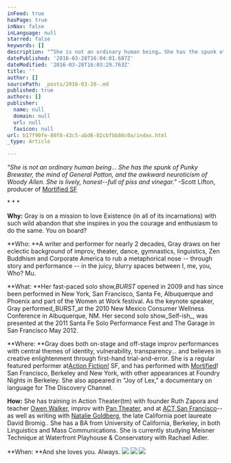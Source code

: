```yaml
---
inFeed: true
hasPage: true
inNav: false
inLanguage: null
starred: false
keywords: []
description: "“She is not an ordinary human being… She has the spunk of Punky Brewster, the mind of General Patton, and the awkward neuroticism of Woody Allen. She is lively, honest–full of piss and vinegar.”\_-Scott Lifton, producer of\_Mortified SF"
datePublished: '2016-03-28T16:04:01.687Z'
dateModified: '2016-03-28T16:03:29.763Z'
title: ''
author: []
sourcePath: _posts/2016-03-28-.md
published: true
authors: []
publisher:
  name: null
  domain: null
  url: null
  favicon: null
url: b17f90fe-80f8-43c5-abd6-02cbfbb86c0a/index.html
_type: Article

---
```

_"She is not an ordinary human being... She has the spunk of Punky Brewster, the mind of General Patton, and the awkward neuroticism of Woody Allen. She is lively, honest--full of piss and vinegar."_ -Scott Lifton, producer of [Mortified SF][0]

\* \* \*

**Why:** Gray is on a mission to love Existence (in all of its incarnations) with such wild abandon that she inspires in you the courage and enthusiasm to do the same. You on board?

**Who: **A writer and performer for nearly 2 decades, Gray draws on her eclectic background of improv, theater, dance, gymnastics, linguistics, Zen Buddhism and Corporate America to rub a metaphorical nose -- through story and performance --  in the juicy, blurry spaces between I, me, you, Who? Mu.

**What: **Her fast-paced solo show,_BURST_ opened in 2009 and has since been performed in New York, San Francisco, Santa Fe, Albuquerque and Phoenix and part of the Women at Work festival. As the keynote speaker, Gray performed_BURST_at the 2010 New Mexico Consumer Wellness Conference in Albuquerque, NM. Her second solo show_Self-ish_, was presented at the 2011 Santa Fe Solo Performance Fest and The Garage in San Francisco May  2012\.

**Where: **Gray does both on-stage and off-stage improv performances with central themes of identity, vulnerability, transparency... and believes in creative enlightenment through first-hand trial-and-error. She is a regular featured performer at[Action Fiction!][1] SF, and has performed with  [Mortified][0]! San Francisco, Berkeley and New York, with other appearances at Foundry Nights in Berkeley. She also appeared in "Joy of Lex," a documentary on language for The Discovery Channel.

**How:** She has training in Action Theater(tm) with founder Ruth Zapora and teacher [Owen Walker][2], improv with [Pan Theater][3], and at [ACT San Francisco][4]--as well as writing with [Natalie Goldberg][5], the late California poet laureate David Bromig.. She has a BA from University of California, Berkeley, in both Linguistics and Mass Communications. She is currently studying Meisner Technique at Waterfront Playhouse & Conservatory  with Rachael Adler.

**When: **And she loves you. Always.
![](https://the-grid-user-content.s3-us-west-2.amazonaws.com/c3da7b99-3a11-49c5-ab99-241a77333c3a.jpg)
![](https://the-grid-user-content.s3-us-west-2.amazonaws.com/8c22998f-3146-42e5-a479-e1c11ea5c6df.jpg)
![](https://the-grid-user-content.s3-us-west-2.amazonaws.com/3659a3c4-bd09-4e70-bf07-4c5e57012ae3.jpg)

[0]: http://www.grayperforms.com/www.getmortified.com
[1]: http://omnibucket.com/omnibucket-events
[2]: http://www.actiontheaterbayarea.com/
[3]: http://www.pantheater.com/
[4]: http://www.act-sf.org/site/PageServer?pagename=conservatory
[5]: http://www.nataliegoldberg.com/